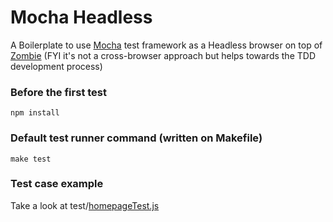 Mocha Headless
=====================

A Boilerplate to use [Mocha][mocha] test framework as a Headless browser on top of [Zombie][zombie] (FYI it's not a cross-browser approach but helps towards the TDD development process)

### Before the first test
`npm install`

### Default test runner command (written on Makefile)
`make test`

### Test case example
Take a look at test/[homepageTest.js][example]

[example]: https://github.com/heldr/mocha-headless/blob/master/test/homepageTest.js
[mocha]: https://github.com/visionmedia/mocha
[zombie]: http://zombie.labnotes.org/